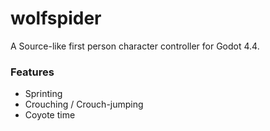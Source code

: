 # wolfspider

A Source-like first person character controller for Godot 4.4.

### Features

- Sprinting
- Crouching / Crouch-jumping  
- Coyote time
